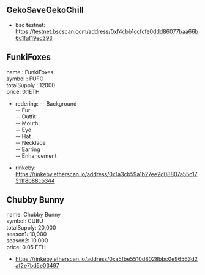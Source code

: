 ## GekoSaveGekoChill
- bsc testnet: https://testnet.bscscan.com/address/0xf4cbb1ccfcfe0ddd86077baa66b6c1faf19ec393


## FunkiFoxes
name : FunkiFoxes  
symbol : FUFO  
totalSupply : 12000  
price: 0.1ETH  
- redering: 
-- Background  
-- Fur  
-- Outfit  
-- Mouth  
-- Eye  
-- Hat  
-- Necklace  
-- Earring  
-- Enhancement  

- rinkeby: https://rinkeby.etherscan.io/address/0x1a3cb59a1b27ee2d08807a55c17511f8b88cb344 

## Chubby Bunny  
name: Chubby Bunny  
symbol: CUBU  
totalSupply: 20,000  
season1: 10,000  
season2: 10,000  
price: 0.05 ETH  

- https://rinkeby.etherscan.io/address/0xa5fbe5510d8028bbc0e96563d2af2e7bd5e03497


